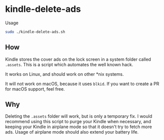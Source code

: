 # kindle-delete-ads

Usage

```bash
sudo ./kindle-delete-ads.sh
```

## How

Kindle stores the cover ads on the lock screen in a system folder called `.assets`. This is a script which automates the well known hack.

It works on Linux, and should work on other *nix systems.

It will not work on macOS, because it uses `blkid`. If you want to create a PR for macOS support, feel free.


## Why

Deleting the `.assets` folder will work, but is only a temporary fix. I would recommend using this script to purge your Kindle when necessary, and keeping your Kindle in airplane mode so that it doesn't try to fetch more ads. Usage of airplane mode should also extend your battery life.
